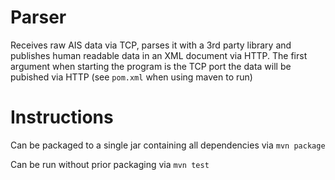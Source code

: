 # Parser

Receives raw AIS data via TCP, parses it with a 3rd party library and publishes human readable data in an XML document via HTTP.
The first argument when starting the program is the TCP port the data will be pubished via HTTP (see ``pom.xml`` when using maven to run)

# Instructions

Can be packaged to a single jar containing all dependencies via
``mvn package``

Can be run without prior packaging via
``mvn test``